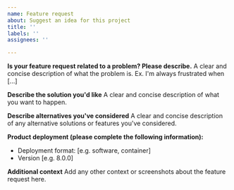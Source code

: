 ```yaml
---
name: Feature request
about: Suggest an idea for this project
title: ''
labels: ''
assignees: ''

---
```


**Is your feature request related to a problem? Please describe.**
A clear and concise description of what the problem is. Ex. I'm always frustrated when [...]

**Describe the solution you'd like**
A clear and concise description of what you want to happen.

**Describe alternatives you've considered**
A clear and concise description of any alternative solutions or features you've considered.

**Product deployment (please complete the following information):**
 - Deployment format: [e.g. software, container]
 - Version [e.g. 8.0.0]

**Additional context**
Add any other context or screenshots about the feature request here.
